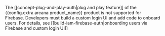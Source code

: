 The [[concept-plug-and-play-auth|plug and play feature]] of the {{config.extra.arcana.product_name}} product is not supported for Firebase. Developers must build a custom login UI and add code to onboard users. For details, see [[build-iam-firebase-auth|onboarding users via Firebase and custom login UI]]